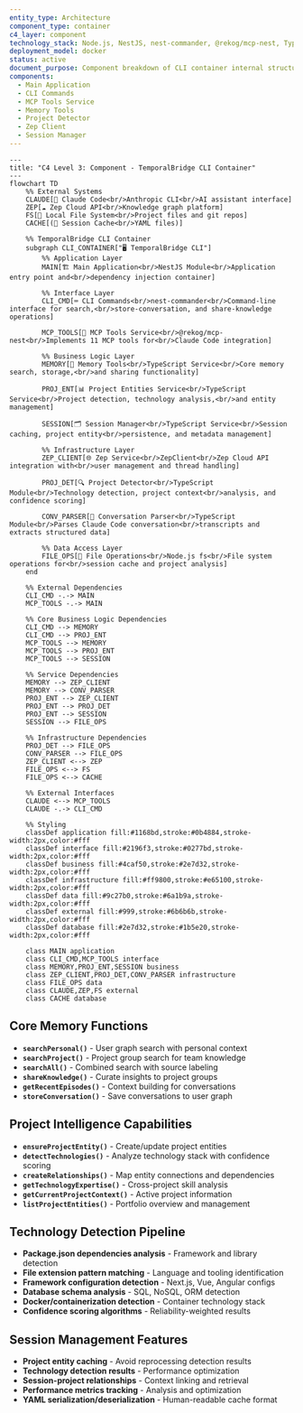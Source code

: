```yaml
---
entity_type: Architecture
component_type: container
c4_layer: component
technology_stack: Node.js, NestJS, nest-commander, @rekog/mcp-nest, TypeScript
deployment_model: docker
status: active
document_purpose: Component breakdown of CLI container internal structure
components:
  - Main Application
  - CLI Commands
  - MCP Tools Service
  - Memory Tools
  - Project Detector
  - Zep Client
  - Session Manager
---
```


```mermaid
---
title: "C4 Level 3: Component - TemporalBridge CLI Container"
---
flowchart TD
    %% External Systems
    CLAUDE[🤖 Claude Code<br/>Anthropic CLI<br/>AI assistant interface]
    ZEP[☁️ Zep Cloud API<br/>Knowledge graph platform]
    FS[💾 Local File System<br/>Project files and git repos]
    CACHE[(📄 Session Cache<br/>YAML files)]
    
    %% TemporalBridge CLI Container
    subgraph CLI_CONTAINER["🖥️ TemporalBridge CLI"]
        %% Application Layer
        MAIN[🏗️ Main Application<br/>NestJS Module<br/>Application entry point and<br/>dependency injection container]
        
        %% Interface Layer
        CLI_CMD[⌨️ CLI Commands<br/>nest-commander<br/>Command-line interface for search,<br/>store-conversation, and share-knowledge operations]
        
        MCP_TOOLS[🔌 MCP Tools Service<br/>@rekog/mcp-nest<br/>Implements 11 MCP tools for<br/>Claude Code integration]
        
        %% Business Logic Layer
        MEMORY[🧠 Memory Tools<br/>TypeScript Service<br/>Core memory search, storage,<br/>and sharing functionality]
        
        PROJ_ENT[📊 Project Entities Service<br/>TypeScript Service<br/>Project detection, technology analysis,<br/>and entity management]
        
        SESSION[🗂️ Session Manager<br/>TypeScript Service<br/>Session caching, project entity<br/>persistence, and metadata management]
        
        %% Infrastructure Layer
        ZEP_CLIENT[🌐 Zep Service<br/>ZepClient<br/>Zep Cloud API integration with<br/>user management and thread handling]
        
        PROJ_DET[🔍 Project Detector<br/>TypeScript Module<br/>Technology detection, project context<br/>analysis, and confidence scoring]
        
        CONV_PARSER[📝 Conversation Parser<br/>TypeScript Module<br/>Parses Claude Code conversation<br/>transcripts and extracts structured data]
        
        %% Data Access Layer
        FILE_OPS[📁 File Operations<br/>Node.js fs<br/>File system operations for<br/>session cache and project analysis]
    end
    
    %% External Dependencies
    CLI_CMD -.-> MAIN
    MCP_TOOLS -.-> MAIN
    
    %% Core Business Logic Dependencies
    CLI_CMD --> MEMORY
    CLI_CMD --> PROJ_ENT
    MCP_TOOLS --> MEMORY
    MCP_TOOLS --> PROJ_ENT
    MCP_TOOLS --> SESSION
    
    %% Service Dependencies
    MEMORY --> ZEP_CLIENT
    MEMORY --> CONV_PARSER
    PROJ_ENT --> ZEP_CLIENT
    PROJ_ENT --> PROJ_DET
    PROJ_ENT --> SESSION
    SESSION --> FILE_OPS
    
    %% Infrastructure Dependencies
    PROJ_DET --> FILE_OPS
    CONV_PARSER --> FILE_OPS
    ZEP_CLIENT <--> ZEP
    FILE_OPS <--> FS
    FILE_OPS <--> CACHE
    
    %% External Interfaces
    CLAUDE <--> MCP_TOOLS
    CLAUDE -.-> CLI_CMD
    
    %% Styling
    classDef application fill:#1168bd,stroke:#0b4884,stroke-width:2px,color:#fff
    classDef interface fill:#2196f3,stroke:#0277bd,stroke-width:2px,color:#fff
    classDef business fill:#4caf50,stroke:#2e7d32,stroke-width:2px,color:#fff
    classDef infrastructure fill:#ff9800,stroke:#e65100,stroke-width:2px,color:#fff
    classDef data fill:#9c27b0,stroke:#6a1b9a,stroke-width:2px,color:#fff
    classDef external fill:#999,stroke:#6b6b6b,stroke-width:2px,color:#fff
    classDef database fill:#2e7d32,stroke:#1b5e20,stroke-width:2px,color:#fff
    
    class MAIN application
    class CLI_CMD,MCP_TOOLS interface
    class MEMORY,PROJ_ENT,SESSION business
    class ZEP_CLIENT,PROJ_DET,CONV_PARSER infrastructure
    class FILE_OPS data
    class CLAUDE,ZEP,FS external
    class CACHE database
```

## Core Memory Functions
- **`searchPersonal()`** - User graph search with personal context
- **`searchProject()`** - Project group search for team knowledge  
- **`searchAll()`** - Combined search with source labeling
- **`shareKnowledge()`** - Curate insights to project groups
- **`getRecentEpisodes()`** - Context building for conversations
- **`storeConversation()`** - Save conversations to user graph

## Project Intelligence Capabilities
- **`ensureProjectEntity()`** - Create/update project entities
- **`detectTechnologies()`** - Analyze technology stack with confidence scoring
- **`createRelationships()`** - Map entity connections and dependencies
- **`getTechnologyExpertise()`** - Cross-project skill analysis
- **`getCurrentProjectContext()`** - Active project information
- **`listProjectEntities()`** - Portfolio overview and management

## Technology Detection Pipeline
- **Package.json dependencies analysis** - Framework and library detection
- **File extension pattern matching** - Language and tooling identification
- **Framework configuration detection** - Next.js, Vue, Angular configs
- **Database schema analysis** - SQL, NoSQL, ORM detection
- **Docker/containerization detection** - Container technology stack
- **Confidence scoring algorithms** - Reliability-weighted results

## Session Management Features
- **Project entity caching** - Avoid reprocessing detection results
- **Technology detection results** - Performance optimization
- **Session-project relationships** - Context linking and retrieval
- **Performance metrics tracking** - Analysis and optimization
- **YAML serialization/deserialization** - Human-readable cache format